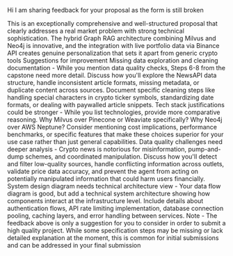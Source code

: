 Hi
I am sharing feedback for your proposal as the form is still broken

This is an exceptionally comprehensive and well-structured proposal that clearly addresses a real market problem with strong technical sophistication. The hybrid Graph RAG architecture combining Milvus and Neo4j is innovative, and the integration with live portfolio data via Binance API creates genuine personalization that sets it apart from generic crypto tools
Suggestions for improvement
Missing data exploration and cleaning documentation - While you mention data quality checks, Steps 6-8 from the capstone need more detail. Discuss how you'll explore the NewsAPI data structure, handle inconsistent article formats, missing metadata, or duplicate content across sources. Document specific cleaning steps like handling special characters in crypto ticker symbols, standardizing date formats, or dealing with paywalled article snippets.
Tech stack justifications could be stronger - While you list technologies, provide more comparative reasoning. Why Milvus over Pinecone or Weaviate specifically? Why Neo4j over AWS Neptune? Consider mentioning cost implications, performance benchmarks, or specific features that make these choices superior for your use case rather than just general capabilities.
Data quality challenges need deeper analysis - Crypto news is notorious for misinformation, pump-and-dump schemes, and coordinated manipulation. Discuss how you'll detect and filter low-quality sources, handle conflicting information across outlets, validate price data accuracy, and prevent the agent from acting on potentially manipulated information that could harm users financially.
System design diagram needs technical architecture view - Your data flow diagram is good, but add a technical system architecture showing how components interact at the infrastructure level. Include details about authentication flows, API rate limiting implementation, database connection pooling, caching layers, and error handling between services.
Note - The feedback above is only a suggestion for you to consider in order to submit a high quality project. While some specification steps may be missing or lack detailed explanation at the moment, this is common for initial submissions and can be addressed in your final submission
